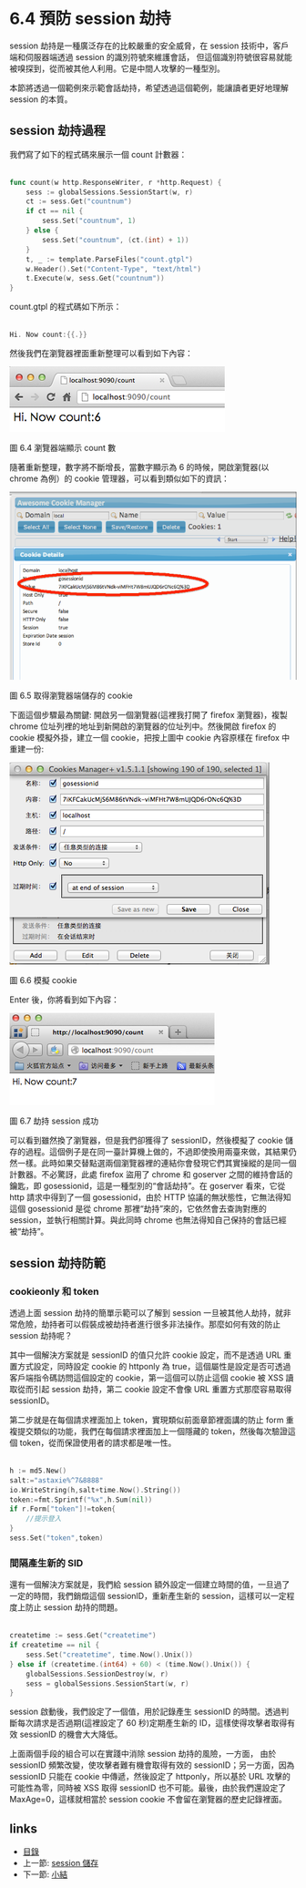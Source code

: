# 6.4 預防 session 劫持
session 劫持是一種廣泛存在的比較嚴重的安全威脅，在 session 技術中，客戶端和伺服器端透過 session 的識別符號來維護會話， 但這個識別符號很容易就能被嗅探到，從而被其他人利用。它是中間人攻擊的一種型別。

本節將透過一個範例來示範會話劫持，希望透過這個範例，能讓讀者更好地理解 session 的本質。
## session 劫持過程
我們寫了如下的程式碼來展示一個 count 計數器：
```Go

func count(w http.ResponseWriter, r *http.Request) {
	sess := globalSessions.SessionStart(w, r)
	ct := sess.Get("countnum")
	if ct == nil {
		sess.Set("countnum", 1)
	} else {
		sess.Set("countnum", (ct.(int) + 1))
	}
	t, _ := template.ParseFiles("count.gtpl")
	w.Header().Set("Content-Type", "text/html")
	t.Execute(w, sess.Get("countnum"))
}

```
count.gtpl 的程式碼如下所示：
```Go

Hi. Now count:{{.}}
```
然後我們在瀏覽器裡面重新整理可以看到如下內容：

![](images/6.4.hijack.png)

圖 6.4 瀏覽器端顯示 count 數

隨著重新整理，數字將不斷增長，當數字顯示為 6 的時候，開啟瀏覽器(以 chrome 為例）的 cookie 管理器，可以看到類似如下的資訊：


![](images/6.4.cookie.png)

圖 6.5 取得瀏覽器端儲存的 cookie

下面這個步驟最為關鍵: 開啟另一個瀏覽器(這裡我打開了 firefox 瀏覽器)，複製 chrome 位址列裡的地址到新開啟的瀏覽器的位址列中。然後開啟 firefox 的 cookie 模擬外掛，建立一個 cookie，把按上圖中 cookie 內容原樣在 firefox 中重建一份:

![](images/6.4.setcookie.png)

圖 6.6 模擬 cookie

Enter 後，你將看到如下內容：

![](images/6.4.hijacksuccess.png)

圖 6.7 劫持 session 成功

可以看到雖然換了瀏覽器，但是我們卻獲得了 sessionID，然後模擬了 cookie 儲存的過程。這個例子是在同一臺計算機上做的，不過即使換用兩臺來做，其結果仍然一樣。此時如果交替點選兩個瀏覽器裡的連結你會發現它們其實操縱的是同一個計數器。不必驚訝，此處 firefox 盜用了 chrome 和 goserver 之間的維持會話的鑰匙，即 gosessionid，這是一種型別的“會話劫持”。在 goserver 看來，它從 http 請求中得到了一個 gosessionid，由於 HTTP 協議的無狀態性，它無法得知這個 gosessionid 是從 chrome 那裡“劫持”來的，它依然會去查詢對應的 session，並執行相關計算。與此同時 chrome 也無法得知自己保持的會話已經被“劫持”。
## session 劫持防範
### cookieonly 和 token
透過上面 session 劫持的簡單示範可以了解到 session 一旦被其他人劫持，就非常危險，劫持者可以假裝成被劫持者進行很多非法操作。那麼如何有效的防止 session 劫持呢？

其中一個解決方案就是 sessionID 的值只允許 cookie 設定，而不是透過 URL 重置方式設定，同時設定 cookie 的 httponly 為 true，這個屬性是設定是否可透過客戶端指令碼訪問這個設定的 cookie，第一這個可以防止這個 cookie 被 XSS 讀取從而引起 session 劫持，第二 cookie 設定不會像 URL 重置方式那麼容易取得 sessionID。

第二步就是在每個請求裡面加上 token，實現類似前面章節裡面講的防止 form 重複提交類似的功能，我們在每個請求裡面加上一個隱藏的 token，然後每次驗證這個 token，從而保證使用者的請求都是唯一性。
```Go

h := md5.New()
salt:="astaxie%^7&8888"
io.WriteString(h,salt+time.Now().String())
token:=fmt.Sprintf("%x",h.Sum(nil))
if r.Form["token"]!=token{
	//提示登入
}
sess.Set("token",token)

```
### 間隔產生新的 SID
還有一個解決方案就是，我們給 session 額外設定一個建立時間的值，一旦過了一定的時間，我們銷燬這個 sessionID，重新產生新的 session，這樣可以一定程度上防止 session 劫持的問題。
```Go

createtime := sess.Get("createtime")
if createtime == nil {
	sess.Set("createtime", time.Now().Unix())
} else if (createtime.(int64) + 60) < (time.Now().Unix()) {
	globalSessions.SessionDestroy(w, r)
	sess = globalSessions.SessionStart(w, r)
}
```
session 啟動後，我們設定了一個值，用於記錄產生 sessionID 的時間。透過判斷每次請求是否過期(這裡設定了 60 秒)定期產生新的 ID，這樣使得攻擊者取得有效 sessionID 的機會大大降低。

上面兩個手段的組合可以在實踐中消除 session 劫持的風險，一方面，	由於 sessionID 頻繁改變，使攻擊者難有機會取得有效的 sessionID；另一方面，因為 sessionID 只能在 cookie 中傳遞，然後設定了 httponly，所以基於 URL 攻擊的可能性為零，同時被 XSS 取得 sessionID 也不可能。最後，由於我們還設定了 MaxAge=0，這樣就相當於 session cookie 不會留在瀏覽器的歷史記錄裡面。


## links
   * [目錄](<preface.md>)
   * 上一節: [session 儲存](<06.3.md>)
   * 下一節: [小結](<06.5.md>)
